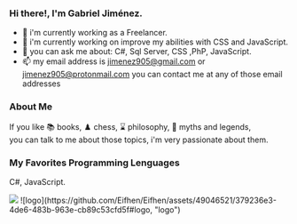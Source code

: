### Hi there!, I'm Gabriel Jiménez.

- 🔭 i'm currently working as a Freelancer.
- 🌱 i'm currently working on improve my abilities with CSS and JavaScript. 
- 💬 you can ask me about: C#, Sql Server, CSS ,PhP, JavaScript.
- 📫 my email address is jimenez905@gmail.com or jimenez905@protonmail.com you can contact me at any of those email addresses 



### About Me
If you like :books: books, :chess_pawn: chess, :hourglass: philosophy, 	:mage: myths and legends,  
you can talk to me about those topics, i'm very passionate about them.

### My Favorites Programming Lenguages
C#, JavaScript.

<div>
    <img src="https://github.com/Eifhen/Eifhen/assets/49046521/379236e3-4de6-483b-963e-cb89c53cfd5f" />
    ![logo](https://github.com/Eifhen/Eifhen/assets/49046521/379236e3-4de6-483b-963e-cb89c53cfd5f#logo, "logo")
</div>

